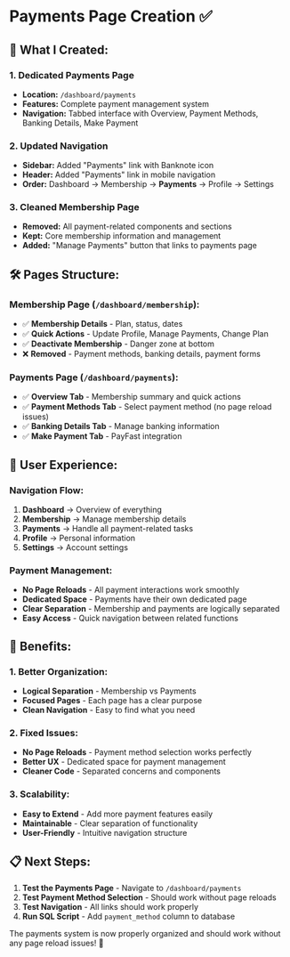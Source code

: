 # Payments Page Creation ✅

## 🎯 **What I Created:**

### **1. Dedicated Payments Page**
- **Location:** `/dashboard/payments`
- **Features:** Complete payment management system
- **Navigation:** Tabbed interface with Overview, Payment Methods, Banking Details, Make Payment

### **2. Updated Navigation**
- **Sidebar:** Added "Payments" link with Banknote icon
- **Header:** Added "Payments" link in mobile navigation
- **Order:** Dashboard → Membership → **Payments** → Profile → Settings

### **3. Cleaned Membership Page**
- **Removed:** All payment-related components and sections
- **Kept:** Core membership information and management
- **Added:** "Manage Payments" button that links to payments page

## 🛠️ **Pages Structure:**

### **Membership Page (`/dashboard/membership`):**
- ✅ **Membership Details** - Plan, status, dates
- ✅ **Quick Actions** - Update Profile, Manage Payments, Change Plan
- ✅ **Deactivate Membership** - Danger zone at bottom
- ❌ **Removed** - Payment methods, banking details, payment forms

### **Payments Page (`/dashboard/payments`):**
- ✅ **Overview Tab** - Membership summary and quick actions
- ✅ **Payment Methods Tab** - Select payment method (no page reload issues)
- ✅ **Banking Details Tab** - Manage banking information
- ✅ **Make Payment Tab** - PayFast integration

## 🎨 **User Experience:**

### **Navigation Flow:**
1. **Dashboard** → Overview of everything
2. **Membership** → Manage membership details
3. **Payments** → Handle all payment-related tasks
4. **Profile** → Personal information
5. **Settings** → Account settings

### **Payment Management:**
- **No Page Reloads** - All payment interactions work smoothly
- **Dedicated Space** - Payments have their own dedicated page
- **Clear Separation** - Membership and payments are logically separated
- **Easy Access** - Quick navigation between related functions

## 🚀 **Benefits:**

### **1. Better Organization:**
- **Logical Separation** - Membership vs Payments
- **Focused Pages** - Each page has a clear purpose
- **Clean Navigation** - Easy to find what you need

### **2. Fixed Issues:**
- **No Page Reloads** - Payment method selection works perfectly
- **Better UX** - Dedicated space for payment management
- **Cleaner Code** - Separated concerns and components

### **3. Scalability:**
- **Easy to Extend** - Add more payment features easily
- **Maintainable** - Clear separation of functionality
- **User-Friendly** - Intuitive navigation structure

## 📋 **Next Steps:**

1. **Test the Payments Page** - Navigate to `/dashboard/payments`
2. **Test Payment Method Selection** - Should work without page reloads
3. **Test Navigation** - All links should work properly
4. **Run SQL Script** - Add `payment_method` column to database

The payments system is now properly organized and should work without any page reload issues! 🎉
